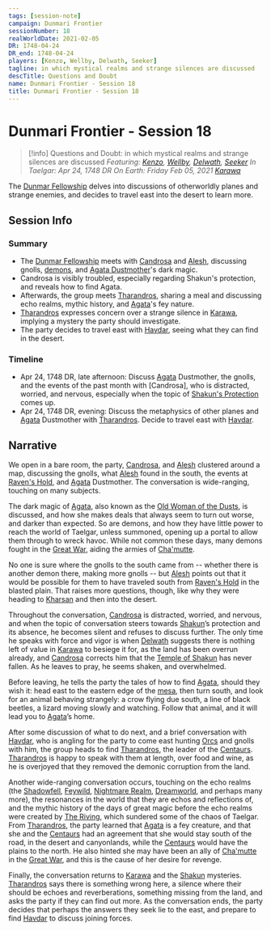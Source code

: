 ```yaml
---
tags: [session-note]
campaign: Dunmari Frontier
sessionNumber: 18
realWorldDate: 2021-02-05
DR: 1748-04-24
DR_end: 1748-04-24
players: [Kenzo, Wellby, Delwath, Seeker]
tagline: in which mystical realms and strange silences are discussed
descTitle: Questions and Doubt
name: Dunmari Frontier - Session 18
title: Dunmari Frontier - Session 18
---
```

# Dunmari Frontier - Session 18

>[!info] Questions and Doubt: in which mystical realms and strange silences are discussed
> *Featuring: [Kenzo](<../../../people/pcs/dunmar-fellowship/kenzo.md>), [Wellby](<../../../people/pcs/dunmar-fellowship/wellby.md>), [Delwath](<../../../people/pcs/dunmar-fellowship/delwath.md>), [Seeker](<../../../people/pcs/dunmar-fellowship/seeker.md>)*
> *In Taelgar: Apr 24, 1748 DR*
> *On Earth: Friday Feb 05, 2021*
> *[Karawa](<../../../gazetteer/greater-dunmar/realms/dunmar/eastern-dunmar/karawa.md>)*

The [Dunmar Fellowship](<../../../people/pcs/dunmar-fellowship/dunmar-fellowship.md>) delves into discussions of otherworldly planes and strange enemies, and decides to travel east into the desert to learn more. 

## Session Info
### Summary
- The [Dunmar Fellowship](<../../../people/pcs/dunmar-fellowship/dunmar-fellowship.md>) meets with [Candrosa](<../../../people/dunmari/candrosa.md>) and [Alesh](<../../../people/dunmari/alesh.md>), discussing gnolls, [demons](<../../../species/children-of-belief/demons.md>), and [Agata Dustmother](<../../../people/fey/agata.md>)'s dark magic.
- Candrosa is visibly troubled, especially regarding Shakun's protection, and reveals how to find Agata.
- Afterwards, the group meets [Tharandros](<../../../people/other-nonhumans/tharandros.md>), sharing a meal and discussing echo realms, mythic history, and [Agata](<../../../people/fey/agata.md>)'s fey nature.
- [Tharandros](<../../../people/other-nonhumans/tharandros.md>) expresses concern over a strange silence in [Karawa](<../../../gazetteer/greater-dunmar/realms/dunmar/eastern-dunmar/karawa.md>), implying a mystery the party should investigate.
- The party decides to travel east with [Havdar](<../../../people/dunmari/havdar.md>), seeing what they can find in the desert. 

### Timeline
- Apr 24, 1748 DR, late afternoon: Discuss [Agata](<../../../people/fey/agata.md>) Dustmother, the gnolls, and the events of the past month with [Candrosa], who is distracted, worried, and nervous, especially when the topic of [Shakun's Protection](<../../../cosmology/religions/five-siblings/shakun-s-protection.md>) comes up. 
- Apr 24, 1748 DR, evening: Discuss the metaphysics of other planes and [Agata](<../../../people/fey/agata.md>) Dustmother with [Tharandros](<../../../people/other-nonhumans/tharandros.md>). Decide to travel east with [Havdar](<../../../people/dunmari/havdar.md>).


## Narrative
We open in a bare room, the party, [Candrosa](<../../../people/dunmari/candrosa.md>), and [Alesh](<../../../people/dunmari/alesh.md>) clustered around a map, discussing the gnolls, what [Alesh](<../../../people/dunmari/alesh.md>) found in the south, the events at [Raven's Hold](<../../../gazetteer/greater-dunmar/dunmari-basin/raven-s-hold.md>), and [Agata](<../../../people/fey/agata.md>) Dustmother. The conversation is wide-ranging, touching on many subjects.

The dark magic of [Agata](<../../../people/fey/agata.md>), also known as the [Old Woman of the Dusts](<../../../people/fey/agata.md>), is discussed, and how she makes deals that always seem to turn out worse, and darker than expected. So are demons, and how they have little power to reach the world of Taelgar, unless summoned, opening up a portal to allow them through to wreck havoc. While not common these days, many demons fought in the [Great War](<../../../events/1500s/great-war.md>), aiding the armies of [Cha'mutte](<../../../people/extraplanar-powers/cha-mutte.md>). 

No one is sure where the gnolls to the south came from -- whether there is another demon there, making more gnolls -- but [Alesh](<../../../people/dunmari/alesh.md>) points out that it would be possible for them to have traveled south from [Raven's Hold](<../../../gazetteer/greater-dunmar/dunmari-basin/raven-s-hold.md>) in the blasted plain. That raises more questions, though, like why they were heading to [Kharsan](<../../../gazetteer/greater-dunmar/dunmari-basin/kharsan.md>) and then into the desert. 

Throughout the conversation, [Candrosa](<../../../people/dunmari/candrosa.md>) is distracted, worried, and nervous, and when the topic of conversation steers towards [Shakun](<../../../cosmology/gods/incorporeal-gods/dunmari-pantheon/shakun.md>)’s protection and its absence, he becomes silent and refuses to discuss further. The only time he speaks with force and vigor is when [Delwath](<../../../people/pcs/dunmar-fellowship/delwath.md>) suggests there is nothing left of value in [Karawa](<../../../gazetteer/greater-dunmar/realms/dunmar/eastern-dunmar/karawa.md>) to besiege it for, as the land has been overrun already, and [Candrosa](<../../../people/dunmari/candrosa.md>) corrects him that the [Temple of Shakun](<../../../gazetteer/greater-dunmar/realms/dunmar/eastern-dunmar/temple-of-shakun.md>) has never fallen. As he leaves to pray, he seems shaken, and overwhelmed.

Before leaving, he tells the party the tales of how to find [Agata](<../../../people/fey/agata.md>), should they wish it: head east to the eastern edge of the [mesa](<../../../gazetteer/greater-dunmar/realms/dunmar/eastern-dunmar/red-mesa.md>), then turn south, and look for an animal behaving strangely: a crow flying due south, a line of black beetles, a lizard moving slowly and watching. Follow that animal, and it will lead you to [Agata](<../../../people/fey/agata.md>)’s home.

After some discussion of what to do next, and a brief conversation with [Havdar](<../../../people/dunmari/havdar.md>), who is angling for the party to come east hunting [Orcs](<../../../species/children-of-the-embodied-gods/orcs/orcs.md>) and gnolls with him, the group heads to find [Tharandros](<../../../people/other-nonhumans/tharandros.md>), the leader of the [Centaurs](<../../../species/children-of-the-divine/centaurs/centaurs.md>). [Tharandros](<../../../people/other-nonhumans/tharandros.md>) is happy to speak with them at length, over food and wine, as he is overjoyed that they removed the demonic corruption from the land.

Another wide-ranging conversation occurs, touching on the echo realms (the [Shadowfell](<../../../cosmology/multiverse/echo-realms/shadowfell/shadowfell.md>), [Feywild](<../../../cosmology/multiverse/echo-realms/feywild/feywild.md>), [Nightmare Realm](<../../../cosmology/multiverse/spiritual-realms/proximate-realms/nightmare-realm.md>), [Dreamworld](<../../../cosmology/multiverse/spiritual-realms/proximate-realms/dreamworld.md>), and perhaps many more), the resonances in the world that they are echos and reflections of, and the mythic history of the days of great magic before the echo realms were created by [The Riving](<../../../events/ancient/the-riving.md>), which sundered some of the chaos of Taelgar. From [Tharandros](<../../../people/other-nonhumans/tharandros.md>), the party learned that [Agata](<../../../people/fey/agata.md>) is a fey creature, and that she and the [Centaurs](<../../../species/children-of-the-divine/centaurs/centaurs.md>) had an agreement that she would stay south of the road, in the desert and canyonlands, while the [Centaurs](<../../../species/children-of-the-divine/centaurs/centaurs.md>) would have the plains to the north. He also hinted she may have been an ally of [Cha'mutte](<../../../people/extraplanar-powers/cha-mutte.md>) in the [Great War](<../../../events/1500s/great-war.md>), and this is the cause of her desire for revenge.

Finally, the conversation returns to [Karawa](<../../../gazetteer/greater-dunmar/realms/dunmar/eastern-dunmar/karawa.md>) and the [Shakun](<../../../cosmology/gods/incorporeal-gods/dunmari-pantheon/shakun.md>) mysteries. [Tharandros](<../../../people/other-nonhumans/tharandros.md>) says there is something wrong here, a silence where their should be echoes and reverberations, something missing from the land, and asks the party if they can find out more. As the conversation ends, the party decides that perhaps the answers they seek lie to the east, and prepare to find [Havdar](<../../../people/dunmari/havdar.md>) to discuss joining forces.

